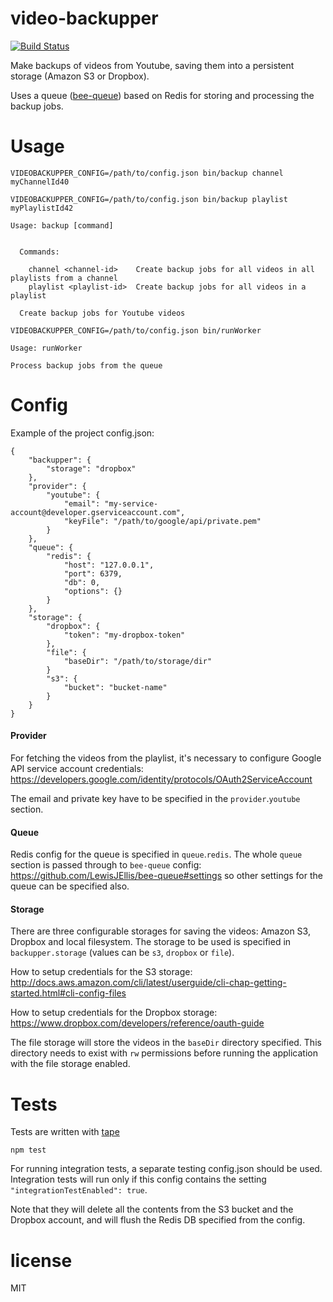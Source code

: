 # video-backupper

[![Build Status](https://travis-ci.org/hugo-cardenas/video-backupper.svg?branch=master)](https://travis-ci.org/hugo-cardenas/video-backupper)

Make backups of videos from Youtube, saving them into a persistent storage (Amazon S3 or Dropbox). 

Uses a queue ([bee-queue](https://github.com/LewisJEllis/bee-queue)) based on Redis for storing and processing the backup jobs.

# Usage
```
VIDEOBACKUPPER_CONFIG=/path/to/config.json bin/backup channel myChannelId40
```
```
VIDEOBACKUPPER_CONFIG=/path/to/config.json bin/backup playlist myPlaylistId42
```
```  
Usage: backup [command]


  Commands:

    channel <channel-id>    Create backup jobs for all videos in all playlists from a channel
    playlist <playlist-id>  Create backup jobs for all videos in a playlist

  Create backup jobs for Youtube videos
```

```
VIDEOBACKUPPER_CONFIG=/path/to/config.json bin/runWorker
```
```  
Usage: runWorker

Process backup jobs from the queue
```

# Config

Example of the project config.json:
```
{
    "backupper": {
        "storage": "dropbox"
    },
    "provider": {
        "youtube": {
            "email": "my-service-account@developer.gserviceaccount.com",
            "keyFile": "/path/to/google/api/private.pem"
        }
    },
    "queue": {
        "redis": {
            "host": "127.0.0.1",
            "port": 6379,
            "db": 0,
            "options": {}
        }
    },
    "storage": {
        "dropbox": {
            "token": "my-dropbox-token"
        },
        "file": {
            "baseDir": "/path/to/storage/dir"
        }
        "s3": {
            "bucket": "bucket-name"
        }
    }
}
```
#### Provider

For fetching the videos from the playlist, it's necessary to configure Google API service account credentials: https://developers.google.com/identity/protocols/OAuth2ServiceAccount

The email and private key have to be specified in the `provider`.`youtube` section.

#### Queue

Redis config for the queue is specified in `queue`.`redis`. 
The whole `queue` section is passed through to `bee-queue` config: https://github.com/LewisJEllis/bee-queue#settings so other settings for the queue can be specified also.

#### Storage

There are three configurable storages for saving the videos: Amazon S3, Dropbox and local filesystem. The storage to be used is specified in `backupper.storage` (values can be `s3`, `dropbox` or `file`).

How to setup credentials for the S3 storage: http://docs.aws.amazon.com/cli/latest/userguide/cli-chap-getting-started.html#cli-config-files

How to setup credentials for the Dropbox storage: https://www.dropbox.com/developers/reference/oauth-guide

The file storage will store the videos in the `baseDir` directory specified. This directory needs to exist with `rw` permissions before running the application with the file storage enabled.

# Tests
Tests are written with [tape](https://github.com/substack/tape)

```
npm test
```

For running integration tests, a separate testing config.json should be used.
Integration tests will run only if this config contains the setting  `"integrationTestEnabled": true`.

Note that they will delete all the contents from the S3 bucket and the Dropbox account, and will flush the Redis DB specified from the config.

# license

MIT
